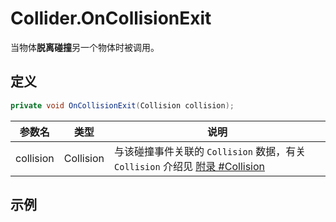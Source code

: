 # Collider.OnCollisionExit

当物体**脱离碰撞**另一个物体时被调用。


## 定义

```csharp
private void OnCollisionExit(Collision collision);
```

| 参数名    | 类型      | 说明                                                         |
| --------- | --------- | ------------------------------------------------------------ |
| collision | Collision | 与该碰撞事件关联的 `Collision` 数据，有关 `Collision` 介绍见 [附录 #Collision](./appendix.md#collision) |

## 示例
